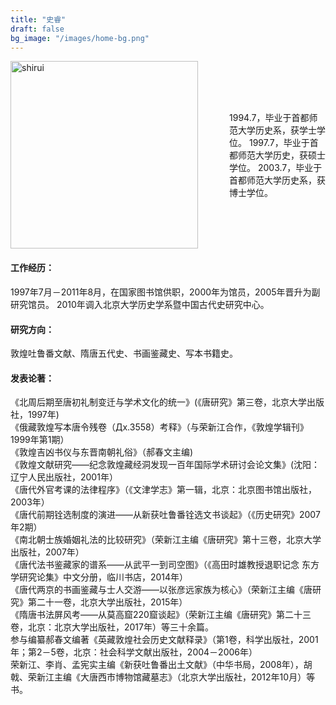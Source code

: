 ```yaml
---
title: "史睿"
draft: false
bg_image: "/images/home-bg.png"
---
```



<div style="display: flex; align-items: center; margin-bottom: 20px">
  <img class="photo" src="/images/shirui.png" alt="shirui" style="height: 300px; margin-right: 50px">
  <p>
1994.7，毕业于首都师范大学历史系，获学士学位。
1997.7，毕业于首都师范大学历史，获硕士学位。
2003.7，毕业于首都师范大学历史系，获博士学位。
</p>
</div>

#### 工作经历：
1997年7月－2011年8月，在国家图书馆供职，2000年为馆员，2005年晋升为副研究馆员。
2010年调入北京大学历史学系暨中国古代史研究中心。


#### 研究方向：
敦煌吐鲁番文献、隋唐五代史、书画鉴藏史、写本书籍史。

#### 发表论著：
《北周后期至唐初礼制变迁与学术文化的统一》(《唐研究》第三卷，北京大学出版社，1997年)
<br>《俄藏敦煌写本唐令残卷（Дx.3558）考释》（与荣新江合作，《敦煌学辑刊》1999年第1期）
<br>《敦煌吉凶书仪与东晋南朝礼俗》（郝春文主编)
<br>《敦煌文献研究——纪念敦煌藏经洞发现一百年国际学术研讨会论文集》(沈阳：辽宁人民出版社，2001年）
<br>《唐代外官考课的法律程序》（《文津学志》第一辑，北京：北京图书馆出版社，2003年）
<br>《唐代前期铨选制度的演进——从新获吐鲁番铨选文书谈起》（《历史研究》2007年2期）
<br>《南北朝士族婚姻礼法的比较研究》（荣新江主编《唐研究》第十三卷，北京大学出版社，2007年）
<br>《唐代法书鉴藏家的谱系——从武平一到司空图》（《高田时雄教授退职记念 东方学研究论集》中文分册，临川书店，2014年）
<br>《唐代两京的书画鉴藏与士人交游——以张彦远家族为核心》（荣新江主编《唐研究》第二十一卷，北京大学出版社，2015年）
<br>《隋唐书法屏风考——从莫高窟220窟谈起》（荣新江主编《唐研究》第二十三卷，北京：北京大学出版社，2017年）等三十余篇。
<br> 参与编纂郝春文编著《英藏敦煌社会历史文献释录》（第1卷，科学出版社，2001年；第2－5卷，北京：社会科学文献出版社，2004－2006年）
<br> 荣新江、李肖、孟宪实主编《新获吐鲁番出土文献》（中华书局，2008年），胡戟、荣新江主编《大唐西市博物馆藏墓志》（北京大学出版社，2012年10月）等书。